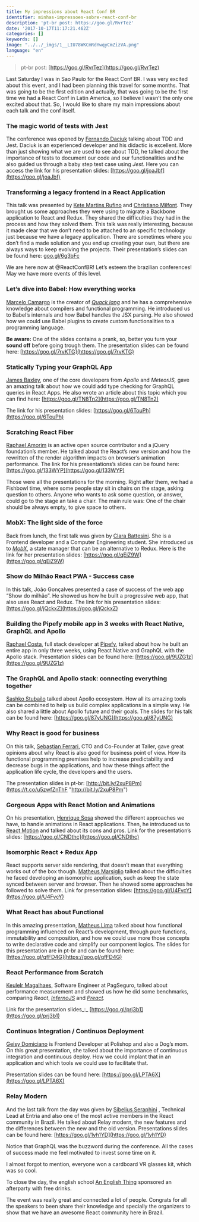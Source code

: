```yaml
---
title: My impressions about React Conf BR
identifier: minhas-impressoes-sobre-react-conf-br
description: 'pt-br post: https://goo.gl/RvrTez'
date: '2017-10-17T11:17:21.462Z'
categories: []
keywords: []
image: "../../_imgs/1__LIU78WKCmRdYwqyCmZizVA.png"
language: "en"
---
```



> pt-br post: [https://goo.gl/RvrTez](https://goo.gl/RvrTez)

Last Saturday I was in Sao Paulo for the React Conf BR. I was very excited about this event, and I had been planning this travel for some months. That was going to be the first edition and actually, that was going to be the first time we had a React Conf in Latin America, so I believe I wasn’t the only one excited about that. So, I would like to share my main impressions about each talk and the conf itself.

### The magic world of tests with Jest

The conference was opened by [Fernando Daciuk](https://medium.com/u/56a528c3eb78) talking about TDD and Jest. Daciuk is an experienced developer and his didactic is excellent. More than just showing what we are used to see about TDD, he talked about the importance of tests to document our code and our functionalities and he also guided us through a baby step test case using _Jest_. Here you can access the link for his presentation slides: [https://goo.gl/joaJbf](https://goo.gl/joaJbf)

### Transforming a legacy frontend in a React Application

This talk was presented by [Kete Martins Rufino](https://medium.com/u/22305afc282d) and [Christiano Milfont](https://medium.com/u/a8dc8aafba41). They brought us some approaches they were using to migrate a Backbone application to React and Redux. They shared the difficulties they had in the process and how they solved them. This talk was really interesting, because it made clear that we don’t need to be attached to an specific technology just because we have a legacy application. There are sometimes where you don’t find a made solution and you end up creating your own, but there are always ways to keep evolving the projects. Their presentation’s slides can be found here: [goo.gl/6g3bFc](https://t.co/J6gId718yC "https://goo.gl/6g3bFc")

We are here now at @ReactConfBR! Let’s esteem the brazilian conferences! May we have more events of this level.

### Let’s dive into Babel: How everything works

[Marcelo Camargo](https://medium.com/u/f8c552d9732b) is the creator of [_Quack lang_](https://github.com/haskellcamargo/quack) and he has a comprehensive knowledge about compilers and functional programming. He introduced us to Babel’s internals and how Babel handles the JSX parsing. He also showed how we could use Babel plugins to create custom functionalities to a programming language.

**Be aware:** One of the slides contains a prank, so, better you turn your **sound off** before going trough them. The presentation slides can be found here: [https://goo.gl/7rvKTG](https://goo.gl/7rvKTG)

### Statically Typing your GraphQL App

[James Baxley](https://medium.com/u/fd3d3dea3cd3), one of the core developers from _Apollo_ and _MeteorJS,_ gave an amazing talk about how we could add type checking for GraphQL queries in React Apps. He also wrote an article about this topic which you can find here: [https://goo.gl/TN8Tn2](https://goo.gl/TN8Tn2)

The link for his presentation slides: [https://goo.gl/6TouPh](https://goo.gl/6TouPh)

### Scratching React Fiber

[Raphael Amorim](https://medium.com/u/9fee3779af5e) is an active open source contributor and a jQuery foundation’s member. He talked about the React’s new version and how the rewritten of the render algorithm impacts on browser’s animation performance. The link for his presentations’s slides can be found here: [https://goo.gl/133WYP](https://goo.gl/133WYP)

Those were all the presentations for the morning. Right after them, we had a Fishbowl time, where some people stay sit in chairs on the stage, asking question to others. Anyone who wants to ask some question, or answer, could go to the stage an take a chair. The main rule was: One of the chair should be always empty, to give space to others.

### MobX: The light side of the force

Back from lunch, the first talk was given by [Clara Battesini](https://medium.com/u/215ea10e0f94). She is a Frontend developer and a Computer Engineering student. She introduced us to [_MobX_](https://github.com/mobxjs/mobx), a state manager that can be an alternative to Redux. Here is the link for her presentation slides: [https://goo.gl/qEiZ9W](https://goo.gl/qEiZ9W)

### Show do Milhão React PWA - Success case

In this talk, João Gonçalves presented a case of success of the web app “Show do milhão”. He showed us how he built a progressive web app, that also uses React and Redux. The link for his presentation slides: [https://goo.gl/jQckxZ](https://goo.gl/jQckxZ)

### Building the Pipefy mobile app in 3 weeks with React Native, GraphQL and Apollo

[Raphael Costa](https://medium.com/u/aceffb7c647a), full stack developer at [Pipefy](https://www.pipefy.com/), talked about how he built an entire app in only three weeks, using React Native and GraphQL with the Apollo stack. Presentation slides can be found here: [https://goo.gl/9UZG1z](https://goo.gl/9UZG1z)

### The GraphQL and Apollo stack: connecting everything together

[Sashko Stubailo](https://medium.com/u/803918030a60) talked about Apollo ecosystem. How all its amazing tools can be combined to help us build complex applications in a simple way. He also shared a little about Apollo future and their goals. The slides for his talk can be found here: [https://goo.gl/87yUNG](https://goo.gl/87yUNG)

### Why React is good for business

On this talk, [Sebastian Ferrari](https://medium.com/u/77e31bd2d242), CTO and Co-Founder at Taller, gave great opinions about why React is also good for business point of view. How its functional programming premises help to increase predictability and decrease bugs in the applications, and how these things affect the application life cycle, the developers and the users.

The presentation slides  in pt-br: [http://bit.ly/2xuP8Pm](https://t.co/u5zwfZnThF "http://bit.ly/2xuP8Pm")

### Gorgeous Apps with React Motion and Animations

On his presentation, [Henrique Sosa](https://medium.com/u/8edd8e72759) showed the different approaches we have, to handle animations in React applications. Then, he introduced us to [React Motion](https://github.com/chenglou/react-motion) and talked about its cons and pros. Link for the presentation’s slides: [https://goo.gl/CNDthc](https://goo.gl/CNDthc)

### Isomorphic React + Redux App

React supports server side rendering, that doesn’t mean that everything works out of the box though. [Matheus Marsiglio](https://medium.com/u/6b7285942a61) talked about the difficulties he faced developing an isomorphic application, such as keep the state synced between server and browser. Then he showed some approaches he followed to solve them. Link for presentation slides: [https://goo.gl/U4FvcY](https://goo.gl/U4FvcY)

### What React has about Functional

In this amazing presentation, [Matheus Lima](https://medium.com/u/fb33cb80b669) talked about how functional programming influenced on React’s development, through pure functions, immutability and composition, and how we could use more those concepts to write declarative code and simplify our component logics. The slides for this presentation are in pt-br and can be found here: [https://goo.gl/qfFD4G](https://goo.gl/qfFD4G)

### React Performance from Scratch

[Keulelr Magalhaes](https://medium.com/u/fc3b127ad50a), Software Engineer at PagSeguro, talked about performance measurement and showed us how he did some benchmarks, comparing _React_, [_InfernoJS_](https://github.com/infernojs/inferno) and [_Preact_](https://github.com/developit/preact)_._

Link for the presentation slides_:_ [https://goo.gl/prj3b1](https://goo.gl/prj3b1)

### Continuos Integration / Continuos Deployment

[Geisy Domiciano](https://medium.com/u/b1991113b236) is Frontend Developer at Polishop and also a Dog’s mom. On this great presentation, she talked about the importance of continuous integration and continuous deploy. How we could implant that in an application and which tools we could use to facilitate that.

Presentation slides can be found here: [https://goo.gl/LPTA6X](https://goo.gl/LPTA6X)

### Relay Modern

And the last talk from the day was given by [Sibelius Seraphini](https://medium.com/u/fdf9efd749e0) , Technical Lead at Entria and also one of the most active members in the React community in Brazil. He talked about Relay modern, the new features and the differences between the new and the old version. Presentations slides can be found here: [https://goo.gl/1yh1YD](https://goo.gl/1yh1YD)

Notice that GraphQL was the buzzword during the conference. All the cases of success made me feel motivated to invest some time on it.

I almost forgot to mention, everyone won a cardboard VR glasses kit, which was so cool.

To close the day, the english school [An English Thing](http://www.anenglishthing.com.br/) sponsored an afterparty with free drinks.

The event was really great and connected a lot of people. Congrats for all the speakers to been share their knowledge and specially the organizers to show that we have an awesome React community here in Brazil.
